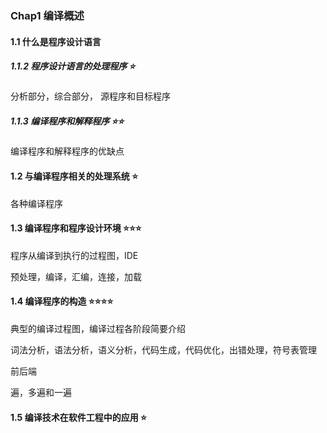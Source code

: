 ### Chap1 编译概述

#### 1.1 什么是程序设计语言

##### 1.1.2 程序设计语言的处理程序 ⭐️

分析部分，综合部分， 源程序和目标程序

##### 1.1.3 编译程序和解释程序 :star:⭐️

编译程序和解释程序的优缺点

#### 1.2 与编译程序相关的处理系统 ⭐️

各种编译程序

#### 1.3 编译程序和程序设计环境 ⭐️⭐️⭐️

程序从编译到执行的过程图，IDE

预处理，编译，汇编，连接，加载

#### 1.4 编译程序的构造 ⭐️⭐️⭐️⭐️

典型的编译过程图，编译过程各阶段简要介绍

词法分析，语法分析，语义分析，代码生成，代码优化，出错处理，符号表管理

前后端

遍，多遍和一遍

#### 1.5 编译技术在软件工程中的应用 ⭐️

